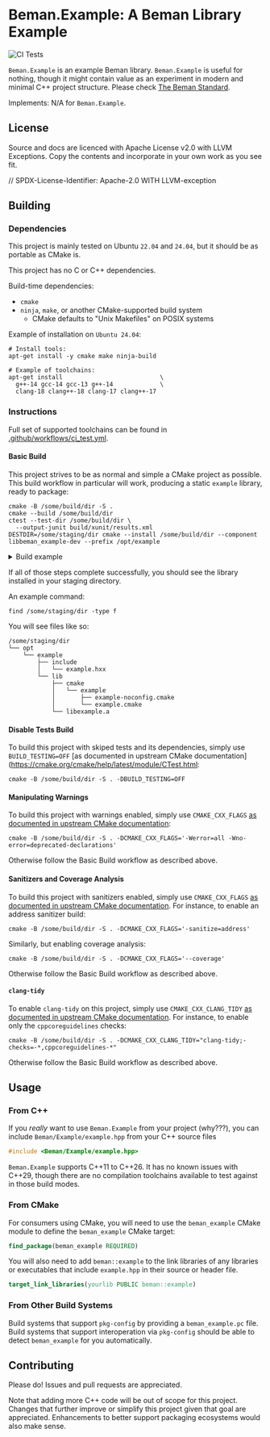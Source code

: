 <!--
SPDX-License-Identifier: Apache-2.0 WITH LLVM-exception
-->

# Beman.Example: A Beman Library Example

![CI Tests](https://github.com/beman-project/Example/actions/workflows/ci_tests.yml/badge.svg)

`Beman.Example` is an example Beman library. `Beman.Example` is useful for nothing, though it might contain value as an experiment in modern and minimal C++ project structure. Please check [The Beman Standard](https://github.com/beman-project/beman/blob/main/docs/beman-standard.md).

Implements: N/A for `Beman.Example`.

## License

Source and docs are licenced with Apache License v2.0 with LLVM Exceptions. Copy the contents and incorporate in your own work as you see fit.

// SPDX-License-Identifier: Apache-2.0 WITH LLVM-exception

## Building

### Dependencies

This project is mainly tested on Ubuntu `22.04` and `24.04`, but it should be as portable as CMake is.

This project has no C or C++ dependencies.

Build-time dependencies:

- `cmake`
- `ninja`, `make`, or another CMake-supported build system
  - CMake defaults to "Unix Makefiles" on POSIX systems

Example of installation on `Ubuntu 24.04`:

```shell
# Install tools:
apt-get install -y cmake make ninja-build

# Example of toolchains:
apt-get install                           \
  g++-14 gcc-14 gcc-13 g++-14             \
  clang-18 clang++-18 clang-17 clang++-17
```

### Instructions

Full set of supported toolchains can be found in [.github/workflows/ci_test.yml](.github/workflows/ci_test.yml).

#### Basic Build

This project strives to be as normal and simple a CMake project as possible. This build workflow in particular will work, producing a static `example` library, ready to package:

```shell
cmake -B /some/build/dir -S .
cmake --build /some/build/dir
ctest --test-dir /some/build/dir \
  --output-junit build/xunit/results.xml
DESTDIR=/some/staging/dir cmake --install /some/build/dir --component libbeman_example-dev --prefix /opt/example
```

<details>
<summary> Build example </summary>

```shell
# Configure example.
$ cmake -B .build -S .
-- The CXX compiler identification is GNU 13.2.0
-- Detecting CXX compiler ABI info
-- Detecting CXX compiler ABI info - done
-- Check for working CXX compiler: /usr/bin/c++ - skipped
-- Detecting CXX compile features
-- Detecting CXX compile features - done
-- Configuring done (0.1s)
-- Generating done (0.0s)
-- Build files have been written to: /path/to/repo/.build

# Build example.
$ cmake --build .build/
[ 14%] Built target gtest
[ 28%] Built target gmock
[ 42%] Built target gmock_main
[ 57%] Built target gtest_main
[ 71%] Built target beman_example
[ 78%] Building CXX object src/Beman/Example/tests/CMakeFiles/example_gtest.dir/example.t.cpp.o
[ 85%] Linking CXX executable example_gtest
[ 85%] Built target example_gtest
[100%] Built target sample_usage

# Run tests example.
$ ctest --test-dir .build
Internal ctest changing into directory: /path/to/repo/.build
Test project /path/to/repo/.build
    Start 1: ExampleTest.call_identity
1/1 Test #1: ExampleTest.call_identity ........   Passed    0.00 sec

100% tests passed, 0 tests failed out of 1

# Run examples.
$ .build/examples/sample_usage 
2024
```
</details>

If all of those steps complete successfully, you should see the library installed in your staging directory.

An example command:
```shell
find /some/staging/dir -type f
```

You will see files like so:

```
/some/staging/dir
└── opt
    └── example
        ├── include
        │   └── example.hxx
        └── lib
            ├── cmake
            │   └── example
            │       ├── example-noconfig.cmake
            │       └── example.cmake
            └── libexample.a
```

#### Disable Tests Build

To build this project with skiped tests and its dependencies, simply use `BUILD_TESTING=OFF` [as documented in upstream CMake documentation](https://cmake.org/cmake/help/latest/module/CTest.html:

```shell
cmake -B /some/build/dir -S . -DBUILD_TESTING=OFF
```

#### Manipulating Warnings

To build this project with warnings enabled, simply use `CMAKE_CXX_FLAGS` [as documented in upstream CMake documentation](https://cmake.org/cmake/help/latest/variable/CMAKE_LANG_FLAGS.html):

```shell
cmake -B /some/build/dir -S . -DCMAKE_CXX_FLAGS='-Werror=all -Wno-error=deprecated-declarations'
```

Otherwise follow the Basic Build workflow as described above.


#### Sanitizers and Coverage Analysis

To build this project with sanitizers enabled, simply use `CMAKE_CXX_FLAGS` [as documented in upstream CMake documentation](https://cmake.org/cmake/help/latest/variable/CMAKE_LANG_FLAGS.html). For instance, to enable an address sanitizer build:

```shell
cmake -B /some/build/dir -S . -DCMAKE_CXX_FLAGS='-sanitize=address'
```

Similarly, but enabling coverage analysis:

```shell
cmake -B /some/build/dir -S . -DCMAKE_CXX_FLAGS='--coverage'
```

Otherwise follow the Basic Build workflow as described above.


#### `clang-tidy`

To enable `clang-tidy` on this project, simply use `CMAKE_CXX_CLANG_TIDY` [as documented in upstream CMake documentation](https://cmake.org/cmake/help/latest/variable/CMAKE_LANG_CLANG_TIDY.html). For instance, to enable only the `cppcoreguidelines` checks:

```shell
cmake -B /some/build/dir -S . -DCMAKE_CXX_CLANG_TIDY="clang-tidy;-checks=-*,cppcoreguidelines-*"
```

Otherwise follow the Basic Build workflow as described above.


## Usage

### From C++

If you *really* want to use `Beman.Example` from your project (why???), you can include `Beman/Example/example.hpp` from your C++ source files

```cxx
#include <Beman/Example/example.hpp>
```

`Beman.Example` supports C++11 to C++26. It has no known issues with C++29, though there are no compilation toolchains available to test against in those build modes.


### From CMake

For consumers using CMake, you will need to use the `beman_example` CMake module to define the `beman_example` CMake target:

```cmake
find_package(beman_example REQUIRED)
```

You will also need to add `beman::example` to the link libraries of any libraries or executables that include `example.hpp` in their source or header file.

```cmake
target_link_libraries(yourlib PUBLIC beman::example)
```

### From Other Build Systems

Build systems that support `pkg-config` by providing a `beman_example.pc` file. Build systems that support interoperation via `pkg-config` should be able to detect `beman_example` for you automatically.

## Contributing

Please do! Issues and pull requests are appreciated.

Note that adding more C++ code will be out of scope for this project. Changes that further improve or simplify this project given that goal are appreciated. Enhancements to better support packaging ecosystems would also make sense.
